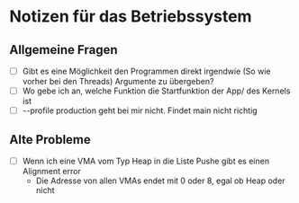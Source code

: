 # Notizen für das Betriebssystem

## Allgemeine Fragen
- [ ] Gibt es eine Möglichkeit den Programmen direkt irgendwie (So wie vorher bei den Threads) Argumente zu übergeben?
- [ ] Wo gebe ich an, welche Funktion die Startfunktion der App/ des Kernels ist
- [ ] --profile production geht bei mir nicht. Findet main nicht richtig

## Alte Probleme
- [ ] Wenn ich eine VMA vom Typ Heap in die Liste Pushe gibt es einen Alignment error
  - Die Adresse von allen VMAs endet mit 0 oder 8, egal ob Heap oder nicht
 